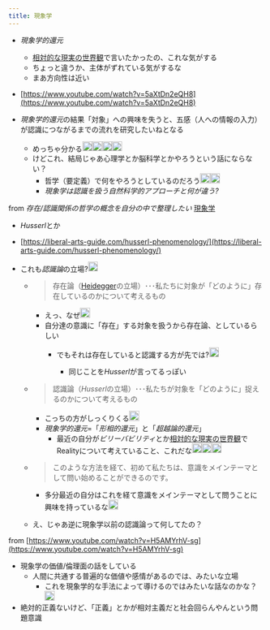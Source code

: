 ```yaml
---
title: 現象学
---
```


* *現象学的還元*
  
  * [相対的な現実の世界観](%E7%9B%B8%E5%AF%BE%E7%9A%84%E3%81%AA%E7%8F%BE%E5%AE%9F%E3%81%AE%E4%B8%96%E7%95%8C%E8%A6%B3.md)で言いたかったの、これな気がする
  * ちょっと違うか、主体がずれている気がするな
  * まあ方向性は近い
* [https://www.youtube.com/watch?v=5aXtDn2eQH8](https://www.youtube.com/watch?v=5aXtDn2eQH8)

* *現象学的還元*の結果「対象」への興味を失うと、五感（人への情報の入力）が認識につながるまでの流れを研究したいねとなる
  
  * めっちゃ分かる<img src='https://scrapbox.io/api/pages/blu3mo-public/blu3mo/icon' alt='blu3mo.icon' height="19.5"/><img src='https://scrapbox.io/api/pages/blu3mo-public/blu3mo/icon' alt='blu3mo.icon' height="19.5"/><img src='https://scrapbox.io/api/pages/blu3mo-public/blu3mo/icon' alt='blu3mo.icon' height="19.5"/><img src='https://scrapbox.io/api/pages/blu3mo-public/blu3mo/icon' alt='blu3mo.icon' height="19.5"/>
  * けどこれ、結局じゃあ心理学とか脳科学とかやろうという話にならない？
    * 哲学（要定義）で何をやろうとしているのだろう<img src='https://scrapbox.io/api/pages/blu3mo-public/blu3mo/icon' alt='blu3mo.icon' height="19.5"/><img src='https://scrapbox.io/api/pages/blu3mo-public/blu3mo/icon' alt='blu3mo.icon' height="19.5"/>
    * *現象学は認識を扱う自然科学的アプローチと何が違う?*

from *存在/認識関係の哲学の概念を自分の中で整理したい*
[現象学](%E7%8F%BE%E8%B1%A1%E5%AD%A6.md)

* *Husserl*とか
* [https://liberal-arts-guide.com/husserl-phenomenology/](https://liberal-arts-guide.com/husserl-phenomenology/)
* これも*認識論*の立場?<img src='https://scrapbox.io/api/pages/blu3mo-public/blu3mo/icon' alt='blu3mo.icon' height="19.5"/>

  * 
     > 
     > 存在論（[Heidegger](Heidegger.md)の立場）･･･私たちに対象が「どのように」存在しているのかについて考えるもの
    
    * えっ、なぜ<img src='https://scrapbox.io/api/pages/blu3mo-public/blu3mo/icon' alt='blu3mo.icon' height="19.5"/>
    * 自分達の意識に「存在」する対象を扱うから存在論、としているらしい
      * でもそれは存在していると認識する方が先では?<img src='https://scrapbox.io/api/pages/blu3mo-public/blu3mo/icon' alt='blu3mo.icon' height="19.5"/>

        * 同じことを*Husserl*が言ってるっぽい
  * 
     > 
     > 認識論（*Husserl*の立場）･･･私たちが対象を「どのように」捉えるのかについて考えるもの
    
    * こっちの方がしっくりくる<img src='https://scrapbox.io/api/pages/blu3mo-public/blu3mo/icon' alt='blu3mo.icon' height="19.5"/>
    * *現象学的還元*=「*形相的還元*」と「*超越論的還元*」
      * 最近の自分が*ビリーバビリティ*とか[相対的な現実の世界観](%E7%9B%B8%E5%AF%BE%E7%9A%84%E3%81%AA%E7%8F%BE%E5%AE%9F%E3%81%AE%E4%B8%96%E7%95%8C%E8%A6%B3.md)でRealityについて考えていること、これだな<img src='https://scrapbox.io/api/pages/blu3mo-public/blu3mo/icon' alt='blu3mo.icon' height="19.5"/><img src='https://scrapbox.io/api/pages/blu3mo-public/blu3mo/icon' alt='blu3mo.icon' height="19.5"/><img src='https://scrapbox.io/api/pages/blu3mo-public/blu3mo/icon' alt='blu3mo.icon' height="19.5"/>
  * 
     > 
     > このような方法を経て、初めて私たちは、意識をメインテーマとして問い始めることができるのです。
    
    * 多分最近の自分はこれを経て意識をメインテーマとして問うことに興味を持っているな<img src='https://scrapbox.io/api/pages/blu3mo-public/blu3mo/icon' alt='blu3mo.icon' height="19.5"/>
  * え、じゃあ逆に現象学以前の認識論って何してたの？

from [https://www.youtube.com/watch?v=H5AMYrhV-sg](https://www.youtube.com/watch?v=H5AMYrhV-sg)

* 現象学の価値/倫理面の話をしている
  * 人間に共通する普遍的な価値や感情があるのでは、みたいな立場
    * これを現象学的な手法によって導けるのではみたいな話なのかな？<img src='https://scrapbox.io/api/pages/blu3mo-public/blu3mo/icon' alt='blu3mo.icon' height="19.5"/>
* 絶対的正義ないけど、「正義」とかが相対主義だと社会回らんやんという問題意識
